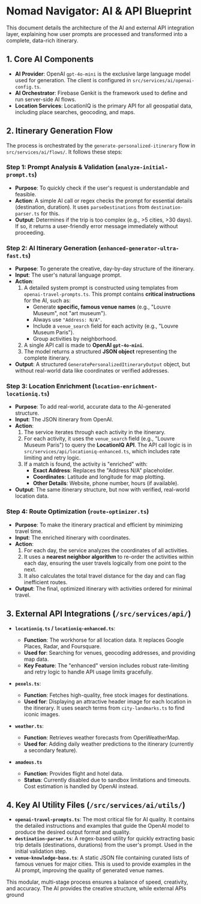 # Nomad Navigator: AI & API Blueprint

This document details the architecture of the AI and external API integration layer, explaining how user prompts are processed and transformed into a complete, data-rich itinerary.

## 1. Core AI Components

- **AI Provider**: OpenAI `gpt-4o-mini` is the exclusive large language model used for generation. The client is configured in `src/services/ai/openai-config.ts`.
- **AI Orchestrator**: Firebase Genkit is the framework used to define and run server-side AI flows.
- **Location Services**: LocationIQ is the primary API for all geospatial data, including place searches, geocoding, and maps.

## 2. Itinerary Generation Flow

The process is orchestrated by the `generate-personalized-itinerary` flow in `src/services/ai/flows/`. It follows these steps:

### Step 1: Prompt Analysis & Validation (`analyze-initial-prompt.ts`)
- **Purpose**: To quickly check if the user's request is understandable and feasible.
- **Action**: A simple AI call or regex checks the prompt for essential details (destination, duration). It uses `parseDestinations` from `destination-parser.ts` for this.
- **Output**: Determines if the trip is too complex (e.g., >5 cities, >30 days). If so, it returns a user-friendly error message immediately without proceeding.

### Step 2: AI Itinerary Generation (`enhanced-generator-ultra-fast.ts`)
- **Purpose**: To generate the creative, day-by-day structure of the itinerary.
- **Input**: The user's natural language prompt.
- **Action**:
  1. A detailed system prompt is constructed using templates from `openai-travel-prompts.ts`. This prompt contains **critical instructions** for the AI, such as:
     - Generate **specific, famous venue names** (e.g., "Louvre Museum", not "art museum").
     - Always use `"Address: N/A"`.
     - Include a `venue_search` field for each activity (e.g., "Louvre Museum Paris").
     - Group activities by neighborhood.
  2. A single API call is made to **OpenAI `gpt-4o-mini`**.
  3. The model returns a structured **JSON object** representing the complete itinerary.
- **Output**: A structured `GeneratePersonalizedItineraryOutput` object, but without real-world data like coordinates or verified addresses.

### Step 3: Location Enrichment (`location-enrichment-locationiq.ts`)
- **Purpose**: To add real-world, accurate data to the AI-generated structure.
- **Input**: The JSON itinerary from OpenAI.
- **Action**:
  1. The service iterates through each activity in the itinerary.
  2. For each activity, it uses the `venue_search` field (e.g., "Louvre Museum Paris") to query the **LocationIQ API**. The API call logic is in `src/services/api/locationiq-enhanced.ts`, which includes rate limiting and retry logic.
  3. If a match is found, the activity is "enriched" with:
     - **Exact Address**: Replaces the "Address N/A" placeholder.
     - **Coordinates**: Latitude and longitude for map plotting.
     - **Other Details**: Website, phone number, hours (if available).
- **Output**: The same itinerary structure, but now with verified, real-world location data.

### Step 4: Route Optimization (`route-optimizer.ts`)
- **Purpose**: To make the itinerary practical and efficient by minimizing travel time.
- **Input**: The enriched itinerary with coordinates.
- **Action**:
  1. For each day, the service analyzes the coordinates of all activities.
  2. It uses a **nearest neighbor algorithm** to re-order the activities within each day, ensuring the user travels logically from one point to the next.
  3. It also calculates the total travel distance for the day and can flag inefficient routes.
- **Output**: The final, optimized itinerary with activities ordered for minimal travel.

## 3. External API Integrations (`/src/services/api/`)

- **`locationiq.ts` / `locationiq-enhanced.ts`**:
  - **Function**: The workhorse for all location data. It replaces Google Places, Radar, and Foursquare.
  - **Used for**: Searching for venues, geocoding addresses, and providing map data.
  - **Key Feature**: The "enhanced" version includes robust rate-limiting and retry logic to handle API usage limits gracefully.

- **`pexels.ts`**:
  - **Function**: Fetches high-quality, free stock images for destinations.
  - **Used for**: Displaying an attractive header image for each location in the itinerary. It uses search terms from `city-landmarks.ts` to find iconic images.

- **`weather.ts`**:
  - **Function**: Retrieves weather forecasts from OpenWeatherMap.
  - **Used for**: Adding daily weather predictions to the itinerary (currently a secondary feature).

- **`amadeus.ts`**
  - **Function**: Provides flight and hotel data.
  - **Status**: Currently disabled due to sandbox limitations and timeouts. Cost estimation is handled by OpenAI instead.

## 4. Key AI Utility Files (`/src/services/ai/utils/`)

- **`openai-travel-prompts.ts`**: The most critical file for AI quality. It contains the detailed instructions and examples that guide the OpenAI model to produce the desired output format and quality.
- **`destination-parser.ts`**: A regex-based utility for quickly extracting basic trip details (destinations, durations) from the user's prompt. Used in the initial validation step.
- **`venue-knowledge-base.ts`**: A static JSON file containing curated lists of famous venues for major cities. This is used to provide examples in the AI prompt, improving the quality of generated venue names.

This modular, multi-stage process ensures a balance of speed, creativity, and accuracy. The AI provides the creative structure, while external APIs ground
